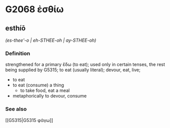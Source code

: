 # G2068 ἐσθίω

## esthíō

_(es-thee'-o | eh-STHEE-oh | ay-STHEE-oh)_

### Definition

strengthened for a primary ἔδω (to eat); used only in certain tenses, the rest being supplied by G5315; to eat (usually literal); devour, eat, live; 

- to eat
- to eat (consume) a thing
  - to take food, eat a meal
- metaphorically to devour, consume

### See also

[[G5315|G5315 φάγω]]
